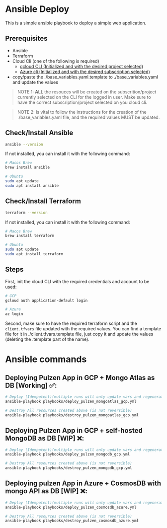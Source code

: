 # Ansible Deploy

This is a simple ansible playbook to deploy a simple web application.

## Prerequisites

- Ansible
- Terraform
- Cloud Cli (one of the following is required)
  - [gcloud CLI (Initialized and with the desired project selected)](https://cloud.google.com/sdk/docs/install)
  - [Azure cli (Initialized and with the desired subscription selected)](https://learn.microsoft.com/en-us/cli/azure/install-azure-cli)
- copy/paste the ./base_variables.yaml.template to ./base_variables.yaml and update the values

> NOTE 1: **ALL** the resouces will be created on the subscrition/project currently selected on the CLI for the logged in user. Make sure to have the correct subscription/project selected on you cloud cli.

> NOTE 2: Is vital to follow the instructions for the creation of the ./base_variables.yaml file, and the required values MUST be updated.

## Check/Install Ansible

```bash
ansible --version
```

If not installed, you can install it with the following command:

```bash
# Macos Brew
brew install ansible

# Ubuntu
sudo apt update
sudo apt install ansible
```

## Check/Install Terraform

```bash
terraform --version
```

If not installed, you can install it with the following command:

```bash
# Macos Brew
brew install terraform

# Ubuntu
sudo apt update
sudo apt install terraform
```

## Steps

First, init the cloud CLI with the required credentials and account to be used:

```bash
# GCP
gcloud auth application-default login

# Azure
az login
```

Second, make sure to have the required terraform script and the `client.tfvars` file updated with the required values. You can find a template file for it in ./client.tfvars.template file, just copy it and update the values (deleting the .template part of the name).

# Ansible commands

## Deploying Pulzen App in GCP + Mongo Atlas as DB [Working] ✅:

```bash
# Deploy (Idempotent)(multiple runs will only update vars and regenerate db password)
ansible-playbook playbooks/deploy_pulzen_mongoatlas_gcp.yml

# Destroy All resources created above (is not reversible)
ansible-playbook playbooks/destroy_pulzen_mongoatlas_gcp.yml
```

## Deploying Pulzen App in GCP + self-hosted MongoDB as DB [WIP] ❌:

```bash
# Deploy (Idempotent)(multiple runs will only update vars and regenerate db password)
ansible-playbook playbooks/deploy_pulzen_mongodb_gcp.yml

# Destroy All resources created above (is not reversible)
ansible-playbook playbooks/destroy_pulzen_mongodb_gcp.yml
```

## Deploying pulzen App in Azure + CosmosDB with mongo API as DB [WIP] ❌:

```bash
# Deploy (Idempotent)(multiple runs will only update vars and regenerate db password)
ansible-playbook playbooks/deploy_pulzen_cosmosdb_azure.yml

# Destroy All resources created above (is not reversible)
ansible-playbook playbooks/destroy_pulzen_cosmosdb_azure.yml
```
